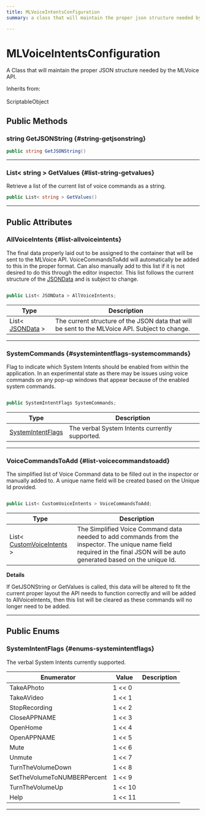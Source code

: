 ```yaml
---
title: MLVoiceIntentsConfiguration
summary: a class that will maintain the proper json structure needed by the mlvoice api. 

---
```


# MLVoiceIntentsConfiguration




A Class that will maintain the proper JSON structure needed by the MLVoice API.   


Inherits from: <br></br>ScriptableObject




## Public Methods

### string GetJSONString {#string-getjsonstring}

```csharp
public string GetJSONString()
```






-----------

### List&lt; string &gt; GetValues {#list-string-getvalues}

Retrieve a list of the current list of voice commands as a string. 

```csharp
public List< string > GetValues()
```






-----------

## Public Attributes

### AllVoiceIntents {#list-allvoiceintents}

The final data properly laid out to be assigned to the container that will be sent to the MLVoice API. VoiceCommandsToAdd will automatically be added to this in the proper format. Can also manually add to this list if it is not desired to do this through the editor inspector. This list follows the current structure of the [JSONData](/unity-api/api/Classes/MLVoiceIntentsConfiguration/MLVoiceIntentsConfiguration.JSONData.md) and is subject to change. 

```csharp

public List< JSONData > AllVoiceIntents;

```

| Type | Description  | 
|--|--|
| List&lt; [JSONData](/unity-api/api/Classes/MLVoiceIntentsConfiguration/MLVoiceIntentsConfiguration.JSONData.md) &gt; | The current structure of the JSON data that will be sent to the MLVoice API. Subject to change.  |





-----------

### SystemCommands {#systemintentflags-systemcommands}

Flag to indicate which System Intents should be enabled from within the application. In an experimental state as there may be issues using voice commands on any pop-up windows that appear because of the enabled system commands. 

```csharp

public SystemIntentFlags SystemCommands;

```

| Type | Description  | 
|--|--|
| [SystemIntentFlags](/unity-api/api/Classes/MLVoiceIntentsConfiguration/MLVoiceIntentsConfiguration.md#enums-systemintentflags) | The verbal System Intents currently supported.  |





-----------

### VoiceCommandsToAdd {#list-voicecommandstoadd}

The simplified list of Voice Command data to be filled out in the inspector or manually added to. A unique name field will be created based on the Unique Id provided. 

```csharp

public List< CustomVoiceIntents > VoiceCommandsToAdd;

```

| Type | Description  | 
|--|--|
| List&lt; [CustomVoiceIntents](/unity-api/api/Classes/MLVoiceIntentsConfiguration/MLVoiceIntentsConfiguration.CustomVoiceIntents.md) &gt; | The Simplified Voice Command data needed to add commands from the inspector. The unique name field required in the final JSON will be auto generated based on the unique Id.  |

**Details**

If GetJSONString or GetValues is called, this data will be altered to fit the current proper layout the API needs to function correctly and will be added to AllVoiceIntents, then this list will be cleared as these commands will no longer need to be added. 





-----------

## Public Enums

### SystemIntentFlags {#enums-systemintentflags}

The verbal System Intents currently supported. 

| Enumerator | Value | Description |
| ---------- | ----- | ----------- |
| TakeAPhoto | 1 << 0|   |
| TakeAVideo | 1 << 1|   |
| StopRecording | 1 << 2|   |
| CloseAPPNAME | 1 << 3|   |
| OpenHome | 1 << 4|   |
| OpenAPPNAME | 1 << 5|   |
| Mute | 1 << 6|   |
| Unmute | 1 << 7|   |
| TurnTheVolumeDown | 1 << 8|   |
| SetTheVolumeToNUMBERPercent | 1 << 9|   |
| TurnTheVolumeUp | 1 << 10|   |
| Help | 1 << 11|   |








-----------

